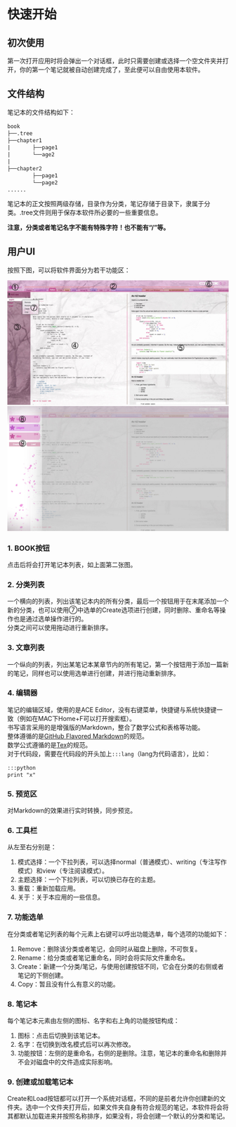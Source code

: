 # 快速开始

## 初次使用

第一次打开应用时将会弹出一个对话框，此时只需要创建或选择一个空文件夹并打开，你的第一个笔记就被自动创建完成了，至此便可以自由使用本软件。

## 文件结构

笔记本的文件结构如下：  

    book  
    ├──.tree
    ├──chapter1  
    |       ├──page1
    |       └──age2
    |
    ├──chapter2
            ├──page1
            └──page2
    ......

笔记本的正文按照两级存储，目录作为分类，笔记存储于目录下，隶属于分类。.tree文件则用于保存本软件所必要的一些重要信息。

**注意，分类或者笔记名字不能有特殊字符！也不能有“/”等。**

## 用户UI

按照下图，可以将软件界面分为若干功能区：  

![preview-main-marked](../preview-main-marked.jpg)  
![preview-books-marked](../preview-books-marked.jpg)  

### 1. BOOK按钮

点击后将会打开笔记本列表，如上面第二张图。  

### 2. 分类列表

一个横向的列表，列出该笔记本内的所有分类，最后一个按钮用于在末尾添加一个新的分类，也可以使用⑦中选单的Create选项进行创建，同时删除、重命名等操作也是通过选单操作进行的。  
分类之间可以使用拖动进行重新排序。  

### 3. 文章列表

一个纵向的列表，列出某笔记本某章节内的所有笔记，第一个按钮用于添加一篇新的笔记，同样也可以使用选单进行创建，并进行拖动重新排序。

### 4. 编辑器

笔记的编辑区域，使用的是ACE Editor，没有右键菜单，快捷键与系统快捷键一致（例如在MAC下Home+F可以打开搜索框）。  
书写语言采用的是增强版的Markdown，整合了数学公式和表格等功能。  
整体遵循的是[GitHub Flavored Markdown](https://guides.github.com/features/mastering-markdown/)的规范。  
数学公式遵循的是[Tex](https://www.mathjax.org/)的规范。  
对于代码段，需要在代码段的开头加上`:::lang`（lang为代码语言），比如：  

    :::python
    print "x"
    
### 5. 预览区

对Markdown的效果进行实时转换，同步预览。  

### 6. 工具栏

从左至右分别是：  

1. 模式选择：一个下拉列表，可以选择normal（普通模式）、writing（专注写作模式）和view（专注阅读模式）。
2. 主题选择：一个下拉列表，可以切换已存在的主题。  
3. 重载：重新加载应用。
4. 关于：关于本应用的一些信息。

### 7. 功能选单

在分类或者笔记列表的每个元素上右键可以呼出功能选单，每个选项的功能如下：  

1. Remove：删除该分类或者笔记，会同时从磁盘上删除，不可恢复。
2. Rename：给分类或者笔记重命名，同时会将实际文件重命名。
3. Create：新建一个分类/笔记，与使用创建按钮不同，它会在分类的右侧或者笔记的下侧创建。
4. Copy：暂且没有什么有意义的功能。  

### 8. 笔记本

每个笔记本元素由左侧的图标、名字和右上角的功能按钮构成：  

1. 图标：点击后切换到该笔记本。
2. 名字：在切换到改名模式后可以再次修改。
3. 功能按钮：左侧的是重命名，右侧的是删除。注意，笔记本的重命名和删除并不会对磁盘中的文件造成实际影响。  

### 9. 创建或加载笔记本

Create和Load按钮都可以打开一个系统对话框，不同的是前者允许你创建新的文件夹。选中一个文件夹打开后，如果文件夹自身有符合规范的笔记，本软件将会将其都默认加载进来并按照名称排序，如果没有，将会创建一个默认的分类和笔记。